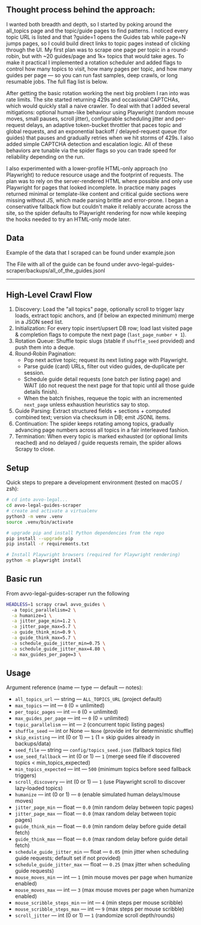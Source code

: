 ## Thought process behind the approach:
I wanted both breadth and depth, so I started by poking around the all_topics page and the topic/guide pages to find patterns. I noticed every topic URL is listed and that ?guide=1 opens the Guides tab while page=N jumps pages, so I could build direct links to topic pages instead of clicking through the UI. My first plan was to scrape one page per topic in a round-robin, but with ~20 guides/page and 1k+ topics that would take ages. To make it practical I implemented a rotation scheduler and added flags to control how many topics to visit, how many pages per topic, and how many guides per page — so you can run fast samples, deep crawls, or long resumable jobs. The full flag list is below.

After getting the basic rotation working the next big problem I ran into was rate limits. The site started returning 429s and occasional CAPTCHAs, which would quickly stall a naive crawler. To deal with that I added several mitigations: optional human-like behaviour using Playwright (random mouse moves, small pauses, scroll jitter), configurable scheduling jitter and per-request delays, an adaptive token-bucket throttler that paces topic and global requests, and an exponential backoff / delayed-request queue (for guides) that pauses and gradually retries when we hit storms of 429s. I also added simple CAPTCHA detection and escalation logic. All of these behaviors are tunable via the spider flags so you can trade speed for reliability depending on the run.

I also experimented with a lower-profile HTML-only approach (no Playwright) to reduce resource usage and the footprint of requests. The plan was to rely on the server-rendered HTML where possible and only use Playwright for pages that looked incomplete. In practice many pages returned minimal or template-like content and critical guide sections were missing without JS, which made parsing brittle and error-prone. I began a conservative fallback flow but couldn't make it reliably accurate across the site, so the spider defaults to Playwright rendering for now while keeping the hooks needed to try an HTML-only mode later.

## Data

Example of the data that I scraped can be found under example.json

The File with all of the guide can be found under avvo-legal-guides-scraper/backups/all_of_the_guides.jsonl

---
## High‑Level Crawl Flow

1. Discovery: Load the "all topics" page, optionally scroll to trigger lazy loads, extract topic anchors, and (if below an expected minimum) merge in a JSON seed list.
2. Initialization: For every topic insert/upsert DB row; load last visited page & completion flags to compute the next page (`last_page_number + 1`).
3. Rotation Queue: Shuffle topic slugs (stable if `shuffle_seed` provided) and push them into a deque.
4. Round‑Robin Pagination:
	- Pop next active topic; request its next listing page with Playwright.
	- Parse guide (card) URLs, filter out video guides, de‑duplicate per session.
	- Schedule guide detail requests (one batch per listing page) and WAIT (do not request the next page for that topic until all those guide details finish).
	- When the batch finishes, requeue the topic with an incremented `next_page` unless exhaustion heuristics say to stop.
5. Guide Parsing: Extract structured fields + sections + computed combined text; version via checksum in DB; emit JSONL items.
6. Continuation: The spider keeps rotating among topics, gradually advancing page numbers across all topics in a fair interleaved fashion.
7. Termination: When every topic is marked exhausted (or optional limits reached) and no delayed / guide requests remain, the spider allows Scrapy to close.

## Setup

Quick steps to prepare a development environment (tested on macOS / zsh):

```bash
# cd into avvo-legal...
cd avvo-legal-guides-scraper
# create and activate a virtualenv
python3 -m venv .venv
source .venv/bin/activate

# upgrade pip and install Python dependencies from the repo
pip install --upgrade pip
pip install -r requirements.txt

# Install Playwright browsers (required for Playwright rendering)
python -m playwright install
```

## Basic run

From avvo-legal-guides-scraper run the following 

```bash
HEADLESS=1 scrapy crawl avvo_guides \   
  -a topic_parallelism=2 \
  -a humanize=1 \
  -a jitter_page_min=1.2 \
  -a jitter_page_max=5.7 \
  -a guide_think_min=0.9 \
  -a guide_think_max=5.7 \
  -a schedule_guide_jitter_min=0.75 \
  -a schedule_guide_jitter_max=4.80 \
  -a max_guides_per_page=3 \                                    
```


## Usage

Argument reference (name — type — default — notes):

- `all_topics_url` — string — `ALL_TOPICS_URL` (project default)
- `max_topics` — int — `0` (0 = unlimited)
- `per_topic_pages` — int — `0` (0 = unlimited)
- `max_guides_per_page` — int — `0` (0 = unlimited)
- `topic_parallelism` — int — `2` (concurrent topic listing pages)
- `shuffle_seed` — int or None — `None` (provide int for deterministic shuffle)
- `skip_existing` — int (0 or 1) — `1` (1 = skip guides already in backups/data)
- `seed_file` — string — `config/topics_seed.json` (fallback topics file)
- `use_seed_fallback` — int (0 or 1) — `1` (merge seed file if discovered topics < min_topics_expected)
- `min_topics_expected` — int — `500` (minimum topics before seed fallback triggers)
- `scroll_discovery` — int (0 or 1) — `1` (use Playwright scroll to discover lazy-loaded topics)
- `humanize` — int (0 or 1) — `0` (enable simulated human delays/mouse moves)
- `jitter_page_min` — float — `0.0` (min random delay between topic pages)
- `jitter_page_max` — float — `0.0` (max random delay between topic pages)
- `guide_think_min` — float — `0.0` (min random delay before guide detail fetch)
- `guide_think_max` — float — `0.0` (max random delay before guide detail fetch)
- `schedule_guide_jitter_min` — float — `0.05` (min jitter when scheduling guide requests; default set if not provided)
- `schedule_guide_jitter_max` — float — `0.25` (max jitter when scheduling guide requests)
- `mouse_moves_min` — int — `1` (min mouse moves per page when humanize enabled)
- `mouse_moves_max` — int — `3` (max mouse moves per page when humanize enabled)
- `mouse_scribble_steps_min` — int — `4` (min steps per mouse scribble)
- `mouse_scribble_steps_max` — int — `9` (max steps per mouse scribble)
- `scroll_jitter` — int (0 or 1) — `1` (randomize scroll depth/rounds)


